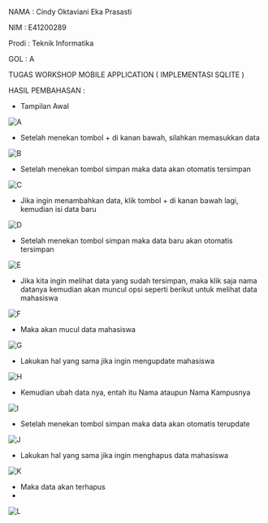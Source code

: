 NAMA  : Cindy Oktaviani Eka Prasasti

NIM   : E41200289

Prodi : Teknik Informatika

GOL   : A

TUGAS WORKSHOP MOBILE APPLICATION ( IMPLEMENTASI SQLITE )

HASIL PEMBAHASAN :

- Tampilan Awal

![A](https://user-images.githubusercontent.com/80673338/138586791-abb4decc-d5e2-4b9a-bd1b-866847cb578f.PNG)

- Setelah menekan tombol + di kanan bawah, silahkan memasukkan data

![B](https://user-images.githubusercontent.com/80673338/138586794-2b30f5ce-445e-47da-8279-29e5f672226c.PNG)

- Setelah menekan tombol simpan maka data akan otomatis tersimpan

![C](https://user-images.githubusercontent.com/80673338/138586798-766f152b-9534-49e5-8794-5e48641095e3.PNG)

- Jika ingin menambahkan data, klik tombol + di kanan bawah lagi, kemudian isi data baru

![D](https://user-images.githubusercontent.com/80673338/138586800-55c4faab-6f95-4028-8218-3827c6315728.PNG)

- Setelah menekan tombol simpan maka data baru akan otomatis tersimpan

![E](https://user-images.githubusercontent.com/80673338/138586806-63502f53-4748-4545-9d1e-c4cf828f3f1b.PNG)

- Jika kita ingin melihat data yang sudah tersimpan, maka klik saja nama datanya kemudian akan muncul opsi seperti berikut untuk melihat data mahasiswa

![F](https://user-images.githubusercontent.com/80673338/138586818-e3cda4e4-c7c3-4067-9aca-9ca2160f68f0.PNG)

- Maka akan mucul data mahasiswa

![G](https://user-images.githubusercontent.com/80673338/138586819-88cef42e-7c54-4414-9057-1ae27e795473.PNG)

- Lakukan hal yang sama jika ingin mengupdate mahasiswa

![H](https://user-images.githubusercontent.com/80673338/138586828-21e48139-1611-42a4-add7-05867e31b373.PNG)

- Kemudian ubah data nya, entah itu Nama ataupun Nama Kampusnya

![I](https://user-images.githubusercontent.com/80673338/138586833-80a18736-596a-4f03-a45e-62a0fc7503ef.PNG)

- Setelah menekan tombol simpan maka data akan otomatis terupdate

![J](https://user-images.githubusercontent.com/80673338/138586840-d0fb7bfa-1ce8-4bca-b193-6a905a79d317.PNG)

- Lakukan hal yang sama jika ingin menghapus data mahasiswa

![K](https://user-images.githubusercontent.com/80673338/138586843-cdb08342-90dd-4814-9294-4bec1a9a8ffc.PNG)

- Maka data akan terhapus
- 
![L](https://user-images.githubusercontent.com/80673338/138586852-b62ec547-c9d3-4940-b421-68ddb2ac6af7.PNG)

































